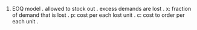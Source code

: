 1. EOQ model
. allowed to stock out
. excess demands are lost
. x: fraction of demand that is lost
. p: cost per each lost unit
. c: cost to order per each unit
. 

<!--stackedit_data:
eyJoaXN0b3J5IjpbLTYwOTYwNTUzOF19
-->